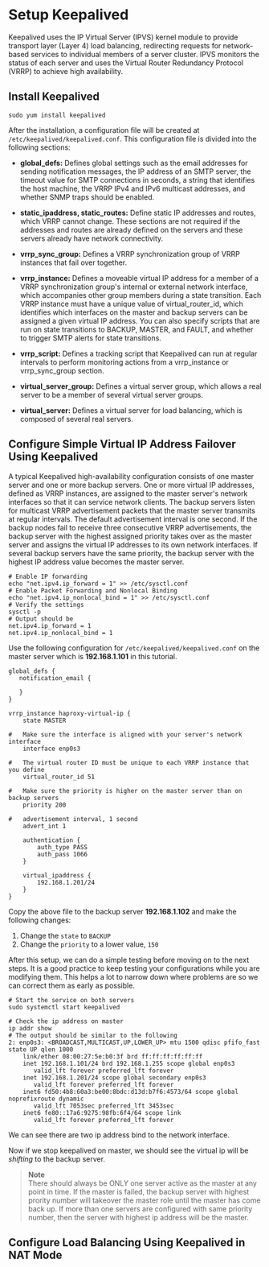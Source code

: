 # Setup Keepalived

Keepalived uses the IP Virtual Server (IPVS) kernel module to provide transport layer (Layer 4) load balancing,  redirecting requests for network-based services to individual members of a server cluster. IPVS monitors the status of each server and uses the Virtual Router Redundancy Protocol (VRRP) to achieve high availability.

## Install Keepalived

```shell
sudo yum install keepalived
```

After the installation, a configuration file will be created at `/etc/keepalived/keepalived.conf`. This configuration file is divided into the following sections:

- **global_defs:** 
	Defines global settings such as the email addresses for sending notification messages, the IP address of an SMTP server, the timeout value for SMTP connections in seconds, a string that identifies the host machine, the VRRP IPv4 and IPv6 multicast addresses, and whether SNMP traps should be enabled.

- **static_ipaddress, static_routes:** 
	Define static IP addresses and routes, which VRRP cannot change. These sections are not required if the addresses and routes are already defined on the servers and these servers already have network connectivity.

- **vrrp_sync_group:** 
	Defines a VRRP synchronization group of VRRP instances that fail over together.

- **vrrp_instance:** 
	Defines a moveable virtual IP address for a member of a VRRP synchronization group's internal or external network interface, which accompanies other group members during a state transition. Each VRRP instance must have a unique value of virtual_router_id, which identifies which interfaces on the master and backup servers can be assigned a given virtual IP address. You can also specify scripts that are run on state transitions to BACKUP, MASTER, and FAULT, and whether to trigger SMTP alerts for state transitions.

- **vrrp_script:**
	Defines a tracking script that Keepalived can run at regular intervals to perform monitoring actions from a vrrp_instance or vrrp_sync_group section.

- **virtual_server_group:** 
	Defines a virtual server group, which allows a real server to be a member of several virtual server groups.

- **virtual_server:** 
	Defines a virtual server for load balancing, which is composed of several real servers.


## Configure Simple Virtual IP Address Failover Using Keepalived
A typical Keepalived high-availability configuration consists of one master server and one or more backup servers. One or more virtual IP addresses, defined as VRRP instances, are assigned to the master server's network interfaces so that it can service network clients. The backup servers listen for multicast VRRP advertisement packets that the master server transmits at regular intervals. The default advertisement interval is one second. If the backup nodes fail to receive three consecutive VRRP advertisements, the backup server with the highest assigned priority takes over as the master server and assigns the virtual IP addresses to its own network interfaces. If several backup servers have the same priority, the backup server with the highest IP address value becomes the master server.

```shell
# Enable IP forwarding
echo "net.ipv4.ip_forward = 1" >> /etc/sysctl.conf
# Enable Packet Forwarding and Nonlocal Binding
echo "net.ipv4.ip_nonlocal_bind = 1" >> /etc/sysctl.conf
# Verify the settings
sysctl -p
# Output should be
net.ipv4.ip_forward = 1
net.ipv4.ip_nonlocal_bind = 1
```

Use the following configuration for `/etc/keepalived/keepalived.conf` on the master server which is **192.168.1.101** in this tutorial. 

```shell
global_defs {
   notification_email {
     
   }
}

vrrp_instance haproxy-virtual-ip {
    state MASTER

#   Make sure the interface is aligned with your server's network interface
    interface enp0s3 

#   The virtual router ID must be unique to each VRRP instance that you define
    virtual_router_id 51
    
#   Make sure the priority is higher on the master server than on backup servers
    priority 200 

#   advertisement interval, 1 second
    advert_int 1

    authentication {
        auth_type PASS
        auth_pass 1066
    }

    virtual_ipaddress {
        192.168.1.201/24
    }
}
```

Copy the above file to the backup server **192.168.1.102** and make the following changes:
1. Change the `state` to `BACKUP`
2. Change the `priority` to a lower value, `150`

After this setup, we can do a simple testing before moving on to the next steps. It is a good practice to keep testing your configurations while you are modifying them. This helps a lot to narrow down where problems are so we can correct them as early as possible.

```shell
# Start the service on both servers
sudo systemctl start keepalived

# Check the ip address on master
ip addr show
# The output should be similar to the following
2: enp0s3: <BROADCAST,MULTICAST,UP,LOWER_UP> mtu 1500 qdisc pfifo_fast state UP qlen 1000
    link/ether 08:00:27:5e:b0:3f brd ff:ff:ff:ff:ff:ff
    inet 192.168.1.101/24 brd 192.168.1.255 scope global enp0s3
       valid_lft forever preferred_lft forever
    inet 192.168.1.201/24 scope global secondary enp0s3
       valid_lft forever preferred_lft forever
    inet6 fd50:4b8:60a3:be00:8bdc:d13d:b7f6:4573/64 scope global noprefixroute dynamic
       valid_lft 7053sec preferred_lft 3453sec
    inet6 fe80::17a6:9275:98fb:6f4/64 scope link
       valid_lft forever preferred_lft forever
```
We can see there are two ip address bind to the network interface.

Now if we stop keepalived on master, we should see the virtual ip will be *shifting* to the backup server.

> **Note**  
> There should always be ONLY one server active as the master at any point in time. If the master is failed, the backup server with highest prority number will takeover the master role until the master has come back up. If more than one servers are configured with same priority number, then the server with highest ip address will be the master.

## Configure Load Balancing Using Keepalived in NAT Mode
